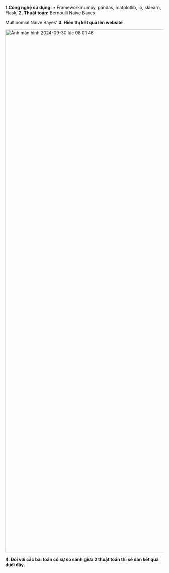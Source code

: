 **1.Công nghệ sử dụng:**
• Framework:numpy, pandas, matplotlib, io, sklearn, Flask, 
**2. Thuật toán:**
Bernoulli Naive Bayes


Multinomial Naive Bayes'
**3. Hiển thị kết quả lên website**

<img width="1662" alt="Ảnh màn hình 2024-09-30 lúc 08 01 46" src="https://github.com/user-attachments/assets/24e060e8-05b2-4eaa-bf5c-8c9dc5bdb2a7">

**4. Đối với các bài toán có sự so sánh giữa 2 thuật toán thì sẽ dán kết quả dưới đây.**

